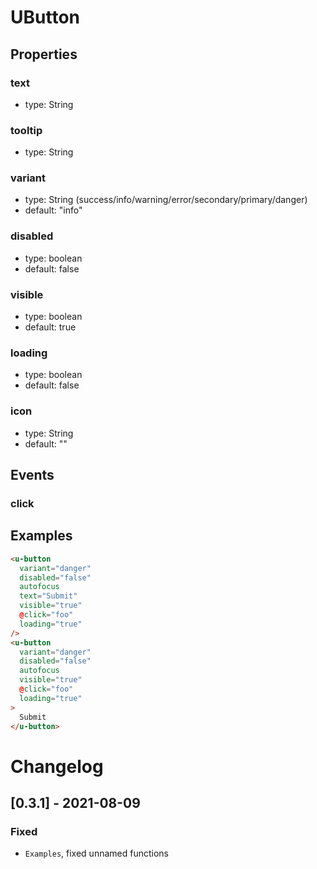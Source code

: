 # UButton

## Properties

### text

- type: String

### tooltip

- type: String

### variant

- type: String (success/info/warning/error/secondary/primary/danger)
- default: "info"

### disabled

- type: boolean
- default: false

### visible

- type: boolean
- default: true

### loading

- type: boolean
- default: false

### icon

- type: String
- default: ""

## Events

### click

## Examples

```html
<u-button
  variant="danger"
  disabled="false"
  autofocus
  text="Submit"
  visible="true"
  @click="foo"
  loading="true"
/>
<u-button
  variant="danger"
  disabled="false"
  autofocus
  visible="true"
  @click="foo"
  loading="true"
>
  Submit
</u-button>
```

# Changelog

## [0.3.1] - 2021-08-09

### Fixed

- `Examples`, fixed unnamed functions
